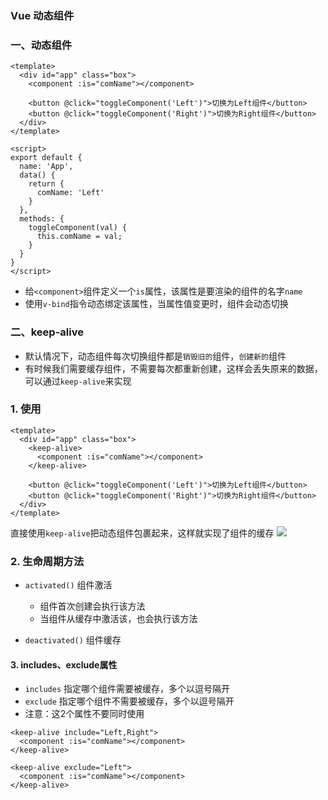 ### Vue 动态组件
### 一、动态组件
```
<template>
  <div id="app" class="box">
    <component :is="comName"></component>

    <button @click="toggleComponent('Left')">切换为Left组件</button>
    <button @click="toggleComponent('Right')">切换为Right组件</button>
  </div>
</template>

<script>
export default {
  name: 'App',
  data() {
    return {
      comName: 'Left'
    }
  },
  methods: {
    toggleComponent(val) {
      this.comName = val;
    }
  }
}
</script>
```

* 给`<component>`组件定义一个`is`属性，该属性是要渲染的组件的名字`name`
* 使用`v-bind`指令动态绑定该属性，当属性值变更时，组件会动态切换


### 二、keep-alive
* 默认情况下，动态组件每次切换组件都是`销毁旧的`组件，`创建新的`组件
* 有时候我们需要缓存组件，不需要每次都重新创建，这样会丢失原来的数据，可以通过`keep-alive`来实现

### 1. 使用
```
<template>
  <div id="app" class="box">
    <keep-alive>
      <component :is="comName"></component>
    </keep-alive>

    <button @click="toggleComponent('Left')">切换为Left组件</button>
    <button @click="toggleComponent('Right')">切换为Right组件</button>
  </div>
</template>
```

直接使用`keep-alive`把动态组件包裹起来，这样就实现了组件的缓存
![](https://fgq233.github.io/imgs/vue/vue4.png)


### 2. 生命周期方法
* `activated()`  组件激活
  * 组件首次创建会执行该方法
  * 当组件从缓存中激活该，也会执行该方法
  
* `deactivated()` 组件缓存


#### 3. includes、exclude属性
* `includes` 指定哪个组件需要被缓存，多个以逗号隔开
* `exclude` 指定哪个组件不需要被缓存，多个以逗号隔开
* 注意：这2个属性不要同时使用

```
<keep-alive include="Left,Right">
  <component :is="comName"></component>
</keep-alive>

<keep-alive exclude="Left">
  <component :is="comName"></component>
</keep-alive>
```